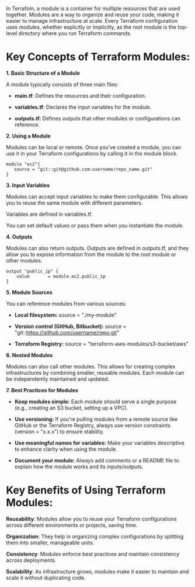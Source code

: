 In Terrafom, a module is a container for multiple resources that are used together. Modules are a way to organize and reuse your code, making it easier to manage infrastructure at scale. Every Terraform configuration uses modules, whether explicitly or implicitly, as the root module is the top-level directory where you run Terraform commands.

# Key Concepts of Terraform Modules:

**1. Basic Structure of a Module**
  
  A module typically consists of three main files:

  * **main.tf**: Defines the resources and their configuration.

  * **variables.tf**: Declares the input variables for the module.

  * **outputs.tf**: Defines outputs that other modules or configurations can reference.

**2. Using a Module**

  Modules can be local or remote. Once you’ve created a module, you can use it in your Terraform configurations by calling it in the module block.
  ```
  module "ec2"{
     source = "git::git@github.com:username/repo_name.git"
  }
  ```
**3. Input Variables**

  Modules can accept input variables to make them configurable. This allows you to reuse the same module with different parameters.

  Variables are defined in variables.tf.

  You can set default values or pass them when you instantiate the module.

**4. Outputs**

  Modules can also return outputs. Outputs are defined in outputs.tf, and they allow you to expose information from the module to the root module or other modules.
  ```
  output "public_ip" {
      value       = module.ec2.public_ip  
  }
  ```
**5. Module Sources**

  You can reference modules from various sources:

  * **Local filesystem:** source = "./my-module"

  * **Version control (GitHub, Bitbucket):** source = "git::https://github.com/username/repo.git"

  * **Terraform Registry:** source = "terraform-aws-modules/s3-bucket/aws"

**6. Nested Modules**

  Modules can also call other modules. This allows for creating complex infrastructures by combining smaller, reusable modules. Each module can be independently maintained and updated.

**7. Best Practices for Modules**

  * **Keep modules simple:** Each module should serve a single purpose (e.g., creating an S3 bucket, setting up a VPC).

  * **Use versioning:** If you're pulling modules from a remote source like GitHub or the Terraform Registry, always use version constraints (version = "x.x.x") to ensure stability.

  * **Use meaningful names for variables:** Make your variables descriptive to enhance clarity when using the module.

  * **Document your module:** Always add comments or a README file to explain how the module works and its inputs/outputs.

<h1>Key Benefits of Using Terraform Modules:</h1>

**Reusability**: Modules allow you to reuse your Terraform configurations across different environments or projects, saving time.

**Organization**: They help in organizing complex configurations by splitting them into smaller, manageable units.

**Consistency**: Modules enforce best practices and maintain consistency across deployments.

**Scalability**: As infrastructure grows, modules make it easier to maintain and scale it without duplicating code.
